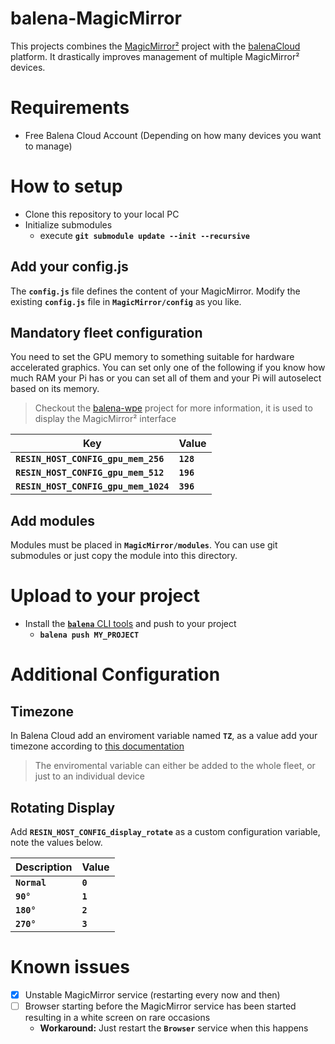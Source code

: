 # balena-MagicMirror
This projects combines the [MagicMirror²](https://github.com/MichMich/MagicMirror) project with the [balenaCloud](balena-cloud.com) platform. It drastically improves management of multiple MagicMirror² devices.

# Requirements
+ Free Balena Cloud Account (Depending on how many devices you want to manage)

# How to setup
+ Clone this repository to your local PC
+ Initialize submodules
    + execute **`git submodule update --init --recursive`**
    
## Add your config.js
The **`config.js`** file defines the content of your MagicMirror. Modify the existing **`config.js`** file in **`MagicMirror/config`** as you like.

## Mandatory fleet configuration
You need to set the GPU memory to something suitable for hardware accelerated graphics. You can set only one of the following if you know how much RAM your Pi has or you can set all of them and your Pi will autoselect based on its memory.
> Checkout the [balena-wpe](https://github.com/balena-io-projects/balena-wpe) project for more information, it is used to display the MagicMirror² interface

| Key                                 | Value
|-------------------------------------|----------
|**`RESIN_HOST_CONFIG_gpu_mem_256`**  | **`128`**
|**`RESIN_HOST_CONFIG_gpu_mem_512`**  | **`196`**
|**`RESIN_HOST_CONFIG_gpu_mem_1024`** | **`396`**

## Add modules
Modules must be placed in **`MagicMirror/modules`**. You can use git submodules or just copy the module into this directory. 

# Upload to your project
+ Install the [**`balena`** CLI tools](https://github.com/balena-io/balena-cli) and push to your project
    + **`balena push MY_PROJECT`**

# Additional Configuration
## Timezone
In Balena Cloud add an enviroment variable named **`TZ`**, as a value add your timezone according to [this documentation](https://www.gnu.org/software/libc/manual/html_node/TZ-Variable.html#TZ-Variable)
> The enviromental variable can either be added to the whole fleet, or just to an individual device
## Rotating Display
Add **`RESIN_HOST_CONFIG_display_rotate`** as a custom configuration variable, note the values below.

| Description  | Value
|--------------|----------
|**`Normal`**  | **`0`**
|**`90°`**     | **`1`**
|**`180°`**    | **`2`**
|**`270°`**    | **`3`**

# Known issues
+ [x] Unstable MagicMirror service (restarting every now and then)
+ [ ] Browser starting before the MagicMirror service has been started resulting in a white screen on rare occasions
  + **Workaround:** Just restart the **`Browser`** service when this happens